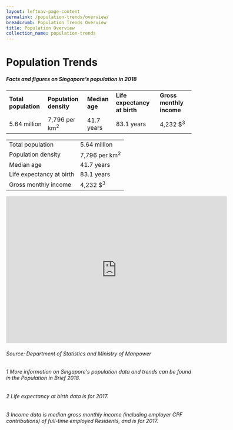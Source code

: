 ```yaml
---
layout: leftnav-page-content
permalink: /population-trends/overview/
breadcrumb: Population Trends Overview
title: Population Overview
collection_name: population-trends
---
```


# Population Trends
##### Facts and figures on Singapore’s population in 2018
<table class="table-h">
  <tr>
  	<td><strong>Total population</strong></td>
    <td><strong>Population density</strong></td>
    <td><strong>Median age</strong></td>
    <td><strong>Life expectancy at birth</strong></td>
    <td><strong>Gross monthly income</strong></td>
  </tr>
  <tr>
    <td>5.64 million</td>
    <td>7,796 per km<sup>2</sup></td>
    <td>41.7 years</td>
    <td>83.1 years</td>
    <td>4,232 $<sup>3</sup></td>
  </tr>
</table>


   
<table class="table-v">
  <tr>
    <td>Total population</td>
    <td>5.64 million</td>
  </tr>
  <tr>
    <td>Population density</td>
    <td>7,796 per km<sup>2</sup></td>
  </tr>
    <tr>
    <td>Median age</td>
    <td>41.7 years</td>
  </tr>
    <tr>
    <td>Life expectancy at birth</td>
    <td>83.1 years</td>
  </tr>
  <tr>
    <td>Gross monthly income</td>
    <td>4,232 $<sup>3</sup></td>
  </tr>
</table>

<iframe width="600" height="400" src="https://data.gov.sg/dataset/hdb-resale-price-index/resource/52e93430-01b7-4de0-80df-bc83d0afed40/view/14c47d07-1395-4661-8466-728abce27f5f" frameBorder="0"> </iframe>

###### Source: Department of Statistics and Ministry of Manpower
###### 1 More information on Singapore's population data and trends can be found in the Population in Brief 2018. 
###### 2 Life expectancy at birth data is for 2017.
###### 3 Income data is median gross monthly income (including employer CPF contributions) of full-time employed Residents, and is for 2017. 

